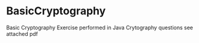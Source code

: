 # BasicCryptography
Basic Cryptography Exercise performed in Java
Crytography questions see attached pdf
